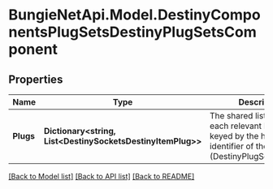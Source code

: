 
# BungieNetApi.Model.DestinyComponentsPlugSetsDestinyPlugSetsComponent

## Properties

Name | Type | Description | Notes
------------ | ------------- | ------------- | -------------
**Plugs** | **Dictionary&lt;string, List&lt;DestinySocketsDestinyItemPlug&gt;&gt;** | The shared list of plugs for each relevant PlugSet, keyed by the hash identifier of the PlugSet (DestinyPlugSetDefinition). | [optional] 

[[Back to Model list]](../README.md#documentation-for-models)
[[Back to API list]](../README.md#documentation-for-api-endpoints)
[[Back to README]](../README.md)

